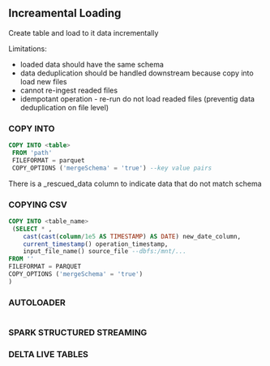 ## Increamental Loading
Create table and load to it data incrementally

Limitations:
- loaded data should have the same schema
- data deduplication should be handled downstream because copy into load new files
- cannot re-ingest readed files
- idempotant operation - re-run do not load readed files (preventig data deduplication on file level)



### COPY INTO
```sql
COPY INTO <table>
 FROM 'path'
 FILEFORMAT = parquet
 COPY_OPTIONS ('mergeSchema' = 'true') --key value pairs

```
There is a _rescued_data column to indicate data that do not match schema

### COPYING CSV
```sql
COPY INTO <table_name>
 (SELECT * ,
    cast(cast(column/1e5 AS TIMESTAMP) AS DATE) new_date_column,
    current_timestamp() operation_timestamp,
    input_file_name() source_file --dbfs:/mnt/...
FROM ''
FILEFORMAT = PARQUET
COPY_OPTIONS ('mergeSchema' = 'true')
)
```

### AUTOLOADER
```sql


```

### SPARK STRUCTURED STREAMING


### DELTA LIVE TABLES




